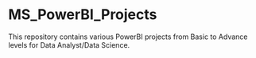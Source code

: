 # MS_PowerBI_Projects
This repository contains various PowerBI projects from Basic to Advance levels for Data Analyst/Data Science.
